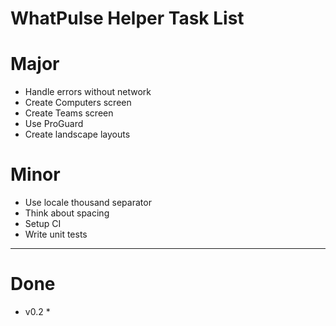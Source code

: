 WhatPulse Helper Task List
========================

Major
=====
- Handle errors without network
- Create Computers screen
- Create Teams screen
- Use ProGuard
- Create landscape layouts

Minor
=====
- Use locale thousand separator
- Think about spacing
- Setup CI
- Write unit tests

----------

Done
====
- v0.2
    * 